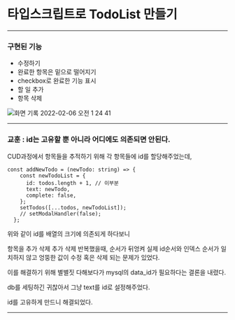 # 타입스크립트로 TodoList 만들기

---

### 구현된 기능
  - 수정하기 
  - 완료한 항목은 밑으로 떨어지기
  - checkbox로 완료한 기능 표시
  - 할 일 추가
  - 항목 삭제

![화면 기록 2022-02-06 오전 1 24 41](https://user-images.githubusercontent.com/66232436/152650007-45b6ab47-2730-42cd-88c6-6b2922d1bd7b.gif)


---

### 교훈 : id는 고유할 뿐 아니라 <strong>어디에도 의존되면 안된다.</strong>


CUD과정에서 항목들을 추적하기 위해 각 항목들에 id를 할당해주었는데,
```
const addNewTodo = (newTodo: string) => {
    const newTodoList = {
      id: todos.length + 1, // 이부분
      text: newTodo,
      complete: false,
    };
    setTodos([...todos, newTodoList]);
    // setModalHandler(false);
  };
  ```
위와 같이 id를 배열의 크기에 의존되게 하다보니

항목을 추가 삭제 추가 삭제 반복했을때, 순서가 뒤엉켜 실제 id순서와 인덱스 순서가 일치하지 않고 엉뚱한 값이 수정 혹은 삭제 되는 문제가 있었다.

이를 해결하기 위해 별별짓 다해보다가 mysql의 data_id가 필요하다는 결론을 내렸다.

db를 세팅하긴 귀찮아서 그냥 text를 id로 설정해주었다.

id를 고유하게 만드니 해결되었다.

---








